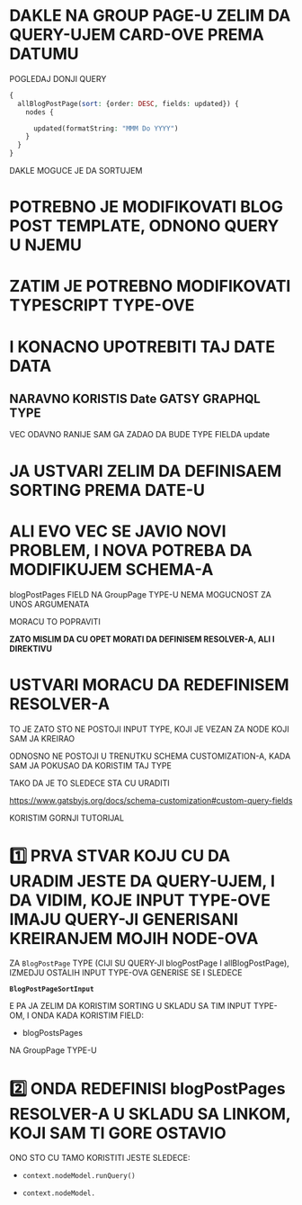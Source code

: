 # DAKLE NA GROUP PAGE-U ZELIM DA QUERY-UJEM CARD-OVE PREMA DATUMU

POGLEDAJ DONJI QUERY

```php
{
  allBlogPostPage(sort: {order: DESC, fields: updated}) {
    nodes {

      updated(formatString: "MMM Do YYYY")
    }
  }
}
```

DAKLE MOGUCE JE DA SORTUJEM

# POTREBNO JE MODIFIKOVATI BLOG POST TEMPLATE, ODNONO QUERY U NJEMU

# ZATIM JE POTREBNO MODIFIKOVATI TYPESCRIPT TYPE-OVE

# I KONACNO UPOTREBITI TAJ DATE DATA

## NARAVNO KORISTIS Date GATSY GRAPHQL TYPE

VEC ODAVNO RANIJE SAM GA ZADAO DA BUDE TYPE FIELDA update

# JA USTVARI ZELIM DA DEFINISAEM SORTING PREMA DATE-U

# ALI EVO VEC SE JAVIO NOVI PROBLEM, I NOVA POTREBA DA MODIFIKUJEM SCHEMA-A

blogPostPages FIELD NA GroupPage TYPE-U NEMA MOGUCNOST ZA UNOS ARGUMENATA

MORACU TO POPRAVITI

**ZATO MISLIM DA CU OPET MORATI DA DEFINISEM RESOLVER-A, ALI I DIREKTIVU**

# USTVARI MORACU DA REDEFINISEM RESOLVER-A

TO JE ZATO STO NE POSTOJI INPUT TYPE, KOJI JE VEZAN ZA NODE KOJI SAM JA KREIRAO

ODNOSNO NE POSTOJI U TRENUTKU SCHEMA CUSTOMIZATION-A, KADA SAM JA POKUSAO DA KORISTIM TAJ TYPE

TAKO DA JE TO SLEDECE STA CU URADITI

<https://www.gatsbyjs.org/docs/schema-customization#custom-query-fields>

KORISTIM GORNJI TUTORIJAL

# :one: PRVA STVAR KOJU CU DA URADIM JESTE DA QUERY-UJEM, I DA VIDIM, KOJE INPUT TYPE-OVE IMAJU QUERY-JI GENERISANI KREIRANJEM MOJIH NODE-OVA

ZA `BlogPostPage` TYPE (CIJI SU QUERY-JI blogPostPage I allBlogPostPage), IZMEDJU OSTALIH INPUT TYPE-OVA GENERISE SE I SLEDECE

**`BlogPostPageSortInput`**

E PA JA ZELIM DA KORISTIM SORTING U SKLADU SA TIM INPUT TYPE-OM, I ONDA KADA KORISTIM FIELD:

- blogPostsPages

NA GroupPage TYPE-U

# :two: ONDA REDEFINISI blogPostPages RESOLVER-A U SKLADU SA LINKOM, KOJI SAM TI GORE OSTAVIO

ONO STO CU TAMO KORISTITI JESTE SLEDECE:

- `context.nodeModel.runQuery()`

- `context.nodeModel.`
